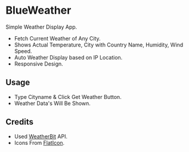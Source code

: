 # BlueWeather
Simple Weather Display App.
- Fetch Current Weather of Any City. 
- Shows Actual Temperature, City with Country Name, Humidity, Wind Speed.
- Auto Weather Display based on IP Location.
- Responsive Design.

## Usage

- Type Cityname & Click Get Weather Button.
- Weather Data's Will Be Shown.

## Credits

- Used [WeatherBit](https://www.weatherbit.io/) API.
- Icons From [FlatIcon](https://flaticon.com/).
